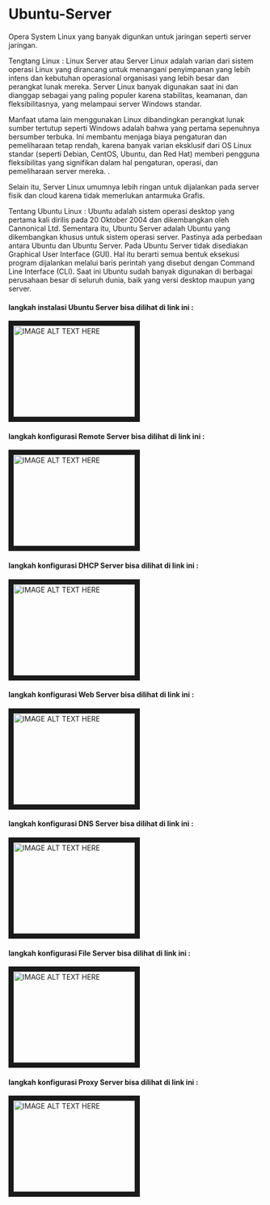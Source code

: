 # Ubuntu-Server
Opera System Linux yang banyak digunkan untuk jaringan seperti server jaringan.

Tengtang Linux :
Linux Server atau Server Linux adalah varian dari sistem operasi Linux yang dirancang untuk menangani penyimpanan yang lebih intens
dan kebutuhan operasional organisasi yang lebih besar dan perangkat lunak mereka. Server Linux banyak digunakan saat ini dan
dianggap sebagai yang paling populer karena stabilitas, keamanan, dan fleksibilitasnya, yang melampaui server Windows
standar.

Manfaat utama lain menggunakan Linux dibandingkan perangkat lunak sumber tertutup seperti Windows adalah bahwa yang
pertama sepenuhnya bersumber terbuka. Ini membantu menjaga biaya pengaturan dan pemeliharaan tetap rendah, karena
banyak varian eksklusif dari OS Linux standar (seperti Debian, CentOS, Ubuntu, dan Red Hat) memberi pengguna fleksibilitas
yang signifikan dalam hal pengaturan, operasi, dan pemeliharaan server mereka. .

Selain itu, Server Linux umumnya lebih ringan untuk dijalankan pada server fisik dan cloud karena tidak memerlukan antarmuka
Grafis.

Tentang Ubuntu Linux :
Ubuntu adalah sistem operasi desktop yang pertama kali dirilis pada 20 Oktober 2004 dan dikembangkan oleh Cannonical Ltd. Sementara itu, Ubuntu Server adalah Ubuntu yang dikembangkan khusus untuk sistem operasi server. Pastinya ada perbedaan antara Ubuntu dan Ubuntu Server. Pada Ubuntu Server tidak disediakan Graphical User Interface (GUI). Hal itu berarti semua bentuk eksekusi program dijalankan melalui baris perintah yang disebut dengan Command Line Interface (CLI). Saat ini Ubuntu sudah banyak digunakan di berbagai perusahaan besar di seluruh dunia, baik yang versi desktop maupun yang server.

#### langkah instalasi Ubuntu Server bisa dilihat di link ini : <br>
<a href="http://www.youtube.com/watch?feature=player_embedded&v=Qk7E6mJuHtU
" target="_blank"><img src="http://img.youtube.com/vi/Qk7E6mJuHtU/0.jpg" 
alt="IMAGE ALT TEXT HERE" width="240" height="180" border="10" /></a>

#### langkah konfigurasi Remote Server bisa dilihat di link ini : <br>
<a href="http://www.youtube.com/watch?feature=player_embedded&v=h6JT8pLTbbA
" target="_blank"><img src="http://img.youtube.com/vi/h6JT8pLTbbA/0.jpg" 
alt="IMAGE ALT TEXT HERE" width="240" height="180" border="10" /></a>

#### langkah konfigurasi DHCP Server bisa dilihat di link ini : <br>
<a href="http://www.youtube.com/watch?feature=player_embedded&v=Mul_5b0QBYE
" target="_blank"><img src="http://img.youtube.com/vi/Mul_5b0QBYE/0.jpg" 
alt="IMAGE ALT TEXT HERE" width="240" height="180" border="10" /></a>

#### langkah konfigurasi Web Server bisa dilihat di link ini : <br>
<a href="http://www.youtube.com/watch?feature=player_embedded&v=QLYOtskp1o0
" target="_blank"><img src="http://img.youtube.com/vi/QLYOtskp1o0/0.jpg" 
alt="IMAGE ALT TEXT HERE" width="240" height="180" border="10" /></a>

#### langkah konfigurasi DNS Server bisa dilihat di link ini : <br>
<a href="http://www.youtube.com/watch?feature=player_embedded&v=QnqG9FTZToA
" target="_blank"><img src="http://img.youtube.com/vi/QnqG9FTZToA/0.jpg" 
alt="IMAGE ALT TEXT HERE" width="240" height="180" border="10" /></a>

#### langkah konfigurasi File Server bisa dilihat di link ini : <br>
<a href="http://www.youtube.com/watch?feature=player_embedded&v=_qj2Egzc2Sk
" target="_blank"><img src="http://img.youtube.com/vi/_qj2Egzc2Sk/0.jpg" 
alt="IMAGE ALT TEXT HERE" width="240" height="180" border="10" /></a>

#### langkah konfigurasi Proxy Server bisa dilihat di link ini : <br>
<a href="http://www.youtube.com/watch?feature=player_embedded&v=UMeschC-2sc
" target="_blank"><img src="http://img.youtube.com/vi/UMeschC-2sc/0.jpg" 
alt="IMAGE ALT TEXT HERE" width="240" height="180" border="10" /></a>
